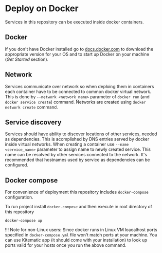 Deploy on Docker
================

Services in this repository can be executed inside docker containers.

Docker
------

If you don't have Docker installed go to [docs.docker.com](https://docs.docker.com/) to download the appropriate version for your OS and to start up Docker on your machine (*Get Started* section).


Network
-------

Services communicate over network so when deploing them in containers each container have to be connected to common docker virtual network. This is done by `--network <network_name>` parameter of `docker run` (and `docker service create`) command. Networks are created using `docker network create` command.

Service discovery
-----------------

Services should have ability to discover locations of other services, needed as dependencies. This is acomplished by DNS entries served by docker inside virtual networks. When creating a container use `--name <service_name>` parameter to assign name to newly created service. This name can be resolved by other services connected to the network. It's recommended that hostnames used by service as dependencies can be configured.

Docker compose
--------------

For convenience of deployment this repository includes `docker-compose` configuration.

To run project install `docker-compose` and then execute in root directory of this repository

    docker-compose up

!!! Note for non-Linux users: Since docker runs in Linux VM loacalhost ports specified in `docker-compose.yml` file won't match ports at your machine.
You can use Kitematic app (it should come with your installation) to look up ports valid for your hosts once you run the above command.